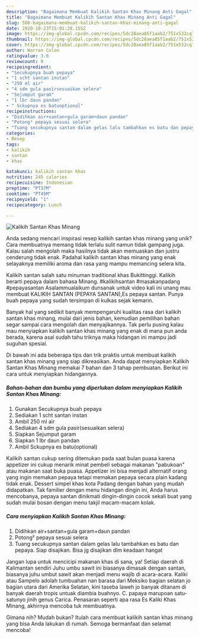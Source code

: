 ```yaml
---
description: "Bagaimana Membuat Kalikih Santan Khas Minang Anti Gagal"
title: "Bagaimana Membuat Kalikih Santan Khas Minang Anti Gagal"
slug: 500-bagaimana-membuat-kalikih-santan-khas-minang-anti-gagal
date: 2020-10-23T15:01:28.155Z
image: https://img-global.cpcdn.com/recipes/5dc28aea85f1aab2/751x532cq70/kalikih-santan-khas-minang-foto-resep-utama.jpg
thumbnail: https://img-global.cpcdn.com/recipes/5dc28aea85f1aab2/751x532cq70/kalikih-santan-khas-minang-foto-resep-utama.jpg
cover: https://img-global.cpcdn.com/recipes/5dc28aea85f1aab2/751x532cq70/kalikih-santan-khas-minang-foto-resep-utama.jpg
author: Warren Colon
ratingvalue: 3.8
reviewcount: 9
recipeingredient:
- "Secukupnya buah pepaya"
- "1 scht santan instan"
- "250 ml air"
- "4 sdm gula pasirsesuaikan selera"
- "Sejumput garam"
- "1 lbr daun pandan"
- " Sckupnya es batuoptional"
recipeinstructions:
- "Didihkan air+santan+gula garam+daun pandan"
- "Potong² pepaya sesuai selera"
- "Tuang secukupnya santan dalam gelas lalu tambahkan es batu dan pepaya. Siap disajikan. Bisa jg disajikan dlm keadaan hangat"
categories:
- Resep
tags:
- kalikih
- santan
- khas

katakunci: kalikih santan khas 
nutrition: 245 calories
recipecuisine: Indonesian
preptime: "PT37M"
cooktime: "PT45M"
recipeyield: "1"
recipecategory: Lunch

---
```



![Kalikih Santan Khas Minang](https://img-global.cpcdn.com/recipes/5dc28aea85f1aab2/751x532cq70/kalikih-santan-khas-minang-foto-resep-utama.jpg)

Anda sedang mencari inspirasi resep kalikih santan khas minang yang unik? Cara membuatnya memang tidak terlalu sulit namun tidak gampang juga. Kalau salah mengolah maka hasilnya tidak akan memuaskan dan justru cenderung tidak enak. Padahal kalikih santan khas minang yang enak selayaknya memiliki aroma dan rasa yang mampu memancing selera kita.

Kalikih santan salah satu minuman traditional khas Bukittinggi. Kalikih berarti pepaya dalam bahasa Minang. #kalikihsantan #masakanpadang #pepayasantan Asalammualaikum dunsanak untuk video kali ini unang mau membuat KALIKIH SANTAN (PEPAYA SANTAN),Es pepaya santan. Punya buah pepaya yang sudah tersimpan di kulkas sejak kemarin.

Banyak hal yang sedikit banyak mempengaruhi kualitas rasa dari kalikih santan khas minang, mulai dari jenis bahan, kemudian pemilihan bahan segar sampai cara mengolah dan menyajikannya. Tak perlu pusing kalau mau menyiapkan kalikih santan khas minang yang enak di mana pun anda berada, karena asal sudah tahu triknya maka hidangan ini mampu jadi suguhan spesial.


Di bawah ini ada beberapa tips dan trik praktis untuk membuat kalikih santan khas minang yang siap dikreasikan. Anda dapat menyiapkan Kalikih Santan Khas Minang memakai 7 bahan dan 3 tahap pembuatan. Berikut ini cara untuk menyiapkan hidangannya.

<!--inarticleads1-->

##### Bahan-bahan dan bumbu yang diperlukan dalam menyiapkan Kalikih Santan Khas Minang:

1. Gunakan Secukupnya buah pepaya
1. Sediakan 1 scht santan instan
1. Ambil 250 ml air
1. Sediakan 4 sdm gula pasir(sesuaikan selera)
1. Siapkan Sejumput garam
1. Siapkan 1 lbr daun pandan
1. Ambil  Sckupnya es batu(optional)


Kalikih santan cukup sering ditemukan pada saat bulan puasa karena appetizer ini cukup menarik minat pembeli sebagai makanan &#34;pabukoan&#34; atau makanan saat buka puasa. Appetizer ini bisa menjadi alternatif orang yang ingin memakan pepaya tetapi memakan pepaya secara plain kadang tidak enak. Dessert simpel khas kota Padang dengan bahan yang mudah didapatkan. Tak familier dengan menu hidangan dingin ini, Anda harus mencobanya, pepaya santan dinikmati dingin-dingin cocok sekali buat yang sudah mulai bosan dengan menu takjil macam-macam kolak. 

<!--inarticleads2-->

##### Cara menyiapkan Kalikih Santan Khas Minang:

1. Didihkan air+santan+gula garam+daun pandan
1. Potong² pepaya sesuai selera
1. Tuang secukupnya santan dalam gelas lalu tambahkan es batu dan pepaya. Siap disajikan. Bisa jg disajikan dlm keadaan hangat


Jangan lupa untuk mencicipi makanan khas di sana, ya! Setiap daerah di Kalimantan sendiri Juhu umbu sawit ini biasanya dimasak dengan santan, biasanya juhu umbut sawit akan menjadi menu wajib di acara-acara. Kaliki atau Sampelo adolah tumbuahan nan barasa dari Meksiko bagian selatan jo bagian utara dari Amerika Selatan, kini taseba laweh jo banyak ditanam di banyak daerah tropis untuak diambia buahnyo. C. papaya marupoan satu-satunyo jinih genus Carica. Penasaran seperti apa rasa Es Kaliki Khas Minang, akhirnya mencoba tuk membuatnya. 

Gimana nih? Mudah bukan? Itulah cara membuat kalikih santan khas minang yang bisa Anda lakukan di rumah. Semoga bermanfaat dan selamat mencoba!
